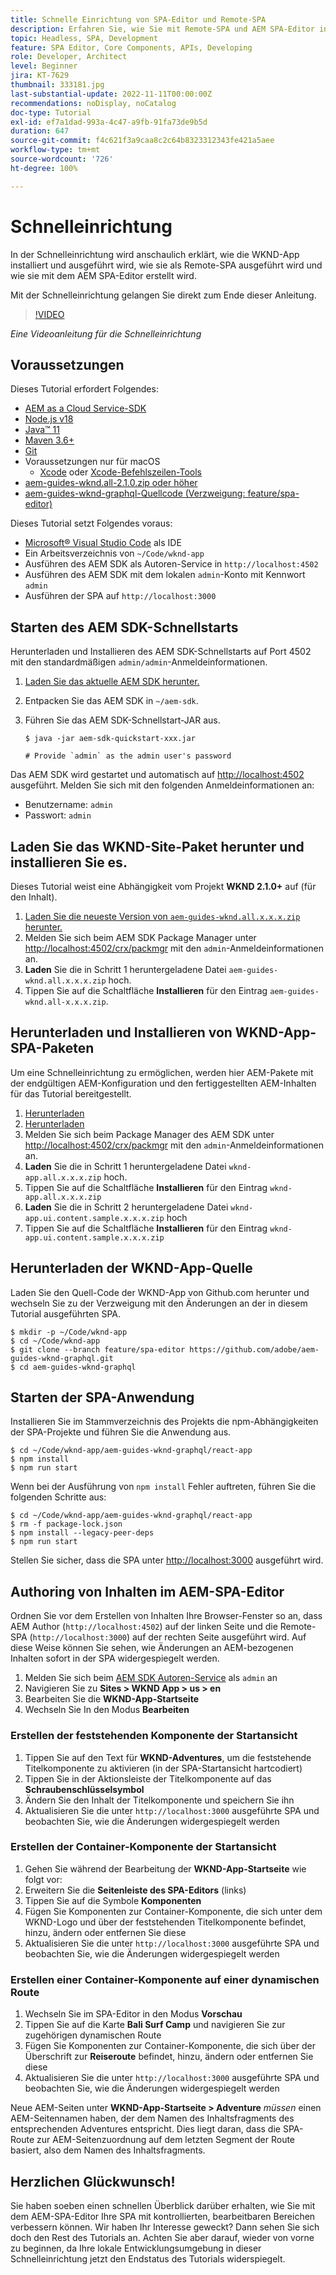 ```yaml
---
title: Schnelle Einrichtung von SPA-Editor und Remote-SPA
description: Erfahren Sie, wie Sie mit Remote-SPA und AEM SPA-Editor in 15 Minuten loslegen können!
topic: Headless, SPA, Development
feature: SPA Editor, Core Components, APIs, Developing
role: Developer, Architect
level: Beginner
jira: KT-7629
thumbnail: 333181.jpg
last-substantial-update: 2022-11-11T00:00:00Z
recommendations: noDisplay, noCatalog
doc-type: Tutorial
exl-id: ef7a1dad-993a-4c47-a9fb-91fa73de9b5d
duration: 647
source-git-commit: f4c621f3a9caa8c2c64b8323312343fe421a5aee
workflow-type: tm+mt
source-wordcount: '726'
ht-degree: 100%

---
```


# Schnelleinrichtung

In der Schnelleinrichtung wird anschaulich erklärt, wie die WKND-App installiert und ausgeführt wird, wie sie als Remote-SPA ausgeführt wird und wie sie mit dem AEM SPA-Editor erstellt wird.

Mit der Schnelleinrichtung gelangen Sie direkt zum Ende dieser Anleitung.

>[!VIDEO](https://video.tv.adobe.com/v/333181?quality=12&learn=on)

_Eine Videoanleitung für die Schnelleinrichtung_

## Voraussetzungen

Dieses Tutorial erfordert Folgendes:

+ [AEM as a Cloud Service-SDK](https://experienceleague.adobe.com/docs/experience-manager-learn/cloud-service/local-development-environment-set-up/aem-runtime.html?lang=de)
+ [Node.js v18](https://nodejs.org/de/)
+ [Java™ 11](https://downloads.experiencecloud.adobe.com/content/software-distribution/en/general.html)
+ [Maven 3.6+](https://maven.apache.org/)
+ [Git](https://git-scm.com/downloads)
+ Voraussetzungen nur für macOS
   + [Xcode](https://developer.apple.com/xcode/) oder [Xcode-Befehlszeilen-Tools](https://developer.apple.com/xcode/resources/)
+ [aem-guides-wknd.all-2.1.0.zip oder höher](https://github.com/adobe/aem-guides-wknd/releases)
+ [aem-guides-wknd-graphql-Quellcode (Verzweigung: feature/spa-editor)](https://github.com/adobe/aem-guides-wknd-graphql/tree/feature/spa-editor)


Dieses Tutorial setzt Folgendes voraus:

+ [Microsoft® Visual Studio Code](https://visualstudio.microsoft.com/) als IDE
+ Ein Arbeitsverzeichnis von `~/Code/wknd-app`
+ Ausführen des AEM SDK als Autoren-Service in `http://localhost:4502`
+ Ausführen des AEM SDK mit dem lokalen `admin`-Konto mit Kennwort `admin`
+ Ausführen der SPA auf `http://localhost:3000`

## Starten des AEM SDK-Schnellstarts

Herunterladen und Installieren des AEM SDK-Schnellstarts auf Port 4502 mit den standardmäßigen `admin/admin`-Anmeldeinformationen.

1. [Laden Sie das aktuelle AEM SDK herunter.](https://experience.adobe.com/#/downloads/content/software-distribution/de/aemcloud.html?fulltext=AEM*+SDK*&amp;orderby=%40jcr%3Acontent%2Fjcr%3AlastModified&amp;orderby.sort=desc&amp;layout=list&amp;p.offset=0&amp;p.limit=1)
1. Entpacken Sie das AEM SDK in `~/aem-sdk`.
1. Führen Sie das AEM SDK-Schnellstart-JAR aus.

   ```
   $ java -jar aem-sdk-quickstart-xxx.jar
   
   # Provide `admin` as the admin user's password
   ```

Das AEM SDK wird gestartet und automatisch auf [http://localhost:4502](http://localhost:4502) ausgeführt. Melden Sie sich mit den folgenden Anmeldeinformationen an:

+ Benutzername: `admin`
+ Passwort: `admin`

## Laden Sie das WKND-Site-Paket herunter und installieren Sie es.

Dieses Tutorial weist eine Abhängigkeit vom Projekt __WKND 2.1.0+__ auf (für den Inhalt).

1. [Laden Sie die neueste Version von `aem-guides-wknd.all.x.x.x.zip` herunter.](https://github.com/adobe/aem-guides-wknd/releases)
1. Melden Sie sich beim AEM SDK Package Manager unter [http://localhost:4502/crx/packmgr](http://localhost:4502/crx/packmgr) mit den `admin`-Anmeldeinformationen an.
1. __Laden__ Sie die in Schritt 1 heruntergeladene Datei `aem-guides-wknd.all.x.x.x.zip` hoch.
1. Tippen Sie auf die Schaltfläche __Installieren__ für den Eintrag `aem-guides-wknd.all-x.x.x.zip`.

## Herunterladen und Installieren von WKND-App-SPA-Paketen

Um eine Schnelleinrichtung zu ermöglichen, werden hier AEM-Pakete mit der endgültigen AEM-Konfiguration und den fertiggestellten AEM-Inhalten für das Tutorial bereitgestellt.

1. [Herunterladen ](./assets/quick-setup/wknd-app.all-1.0.0-SNAPSHOT.zip)
1. [Herunterladen ](./assets/quick-setup/wknd-app.ui.content.sample-1.0.1.zip)
1. Melden Sie sich beim Package Manager des AEM SDK unter [http://localhost:4502/crx/packmgr](http://localhost:4502/crx/packmgr) mit den `admin`-Anmeldeinformationen an.
1. __Laden__ Sie die in Schritt 1 heruntergeladene Datei `wknd-app.all.x.x.x.zip` hoch.
1. Tippen Sie auf die Schaltfläche __Installieren__ für den Eintrag `wknd-app.all.x.x.x.zip`
1. __Laden__ Sie die in Schritt 2 heruntergeladene Datei `wknd-app.ui.content.sample.x.x.x.zip` hoch
1. Tippen Sie auf die Schaltfläche __Installieren__ für den Eintrag `wknd-app.ui.content.sample.x.x.x.zip`

## Herunterladen der WKND-App-Quelle

Laden Sie den Quell-Code der WKND-App von Github.com herunter und wechseln Sie zu der Verzweigung mit den Änderungen an der in diesem Tutorial ausgeführten SPA.

```
$ mkdir -p ~/Code/wknd-app
$ cd ~/Code/wknd-app
$ git clone --branch feature/spa-editor https://github.com/adobe/aem-guides-wknd-graphql.git
$ cd aem-guides-wknd-graphql
```

## Starten der SPA-Anwendung

Installieren Sie im Stammverzeichnis des Projekts die npm-Abhängigkeiten der SPA-Projekte und führen Sie die Anwendung aus.

```
$ cd ~/Code/wknd-app/aem-guides-wknd-graphql/react-app
$ npm install
$ npm run start
```

Wenn bei der Ausführung von `npm install` Fehler auftreten, führen Sie die folgenden Schritte aus:

```
$ cd ~/Code/wknd-app/aem-guides-wknd-graphql/react-app
$ rm -f package-lock.json
$ npm install --legacy-peer-deps
$ npm run start
```

Stellen Sie sicher, dass die SPA unter [http://localhost:3000](http://localhost:3000) ausgeführt wird.

## Authoring von Inhalten im AEM-SPA-Editor

Ordnen Sie vor dem Erstellen von Inhalten Ihre Browser-Fenster so an, dass AEM Author (`http://localhost:4502`) auf der linken Seite und die Remote-SPA (`http://localhost:3000`) auf der rechten Seite ausgeführt wird. Auf diese Weise können Sie sehen, wie Änderungen an AEM-bezogenen Inhalten sofort in der SPA widergespiegelt werden.

1. Melden Sie sich beim [AEM SDK Autoren-Service](http://localhost:4502) als `admin` an
1. Navigieren Sie zu __Sites > WKND App > us > en__
1. Bearbeiten Sie die __WKND-App-Startseite__
1. Wechseln Sie In den Modus __Bearbeiten__

### Erstellen der feststehenden Komponente der Startansicht

1. Tippen Sie auf den Text für __WKND-Adventures__, um die feststehende Titelkomponente zu aktivieren (in der SPA-Startansicht hartcodiert)
1. Tippen Sie in der Aktionsleiste der Titelkomponente auf das __Schraubenschlüsselsymbol__
1. Ändern Sie den Inhalt der Titelkomponente und speichern Sie ihn
1. Aktualisieren Sie die unter `http://localhost:3000` ausgeführte SPA und beobachten Sie, wie die Änderungen widergespiegelt werden

### Erstellen der Container-Komponente der Startansicht

1. Gehen Sie während der Bearbeitung der __WKND-App-Startseite__ wie folgt vor:
1. Erweitern Sie die __Seitenleiste des SPA-Editors__ (links)
1. Tippen Sie auf die Symbole __Komponenten__
1. Fügen Sie Komponenten zur Container-Komponente, die sich unter dem WKND-Logo und über der feststehenden Titelkomponente befindet, hinzu, ändern oder entfernen Sie diese
1. Aktualisieren Sie die unter `http://localhost:3000` ausgeführte SPA und beobachten Sie, wie die Änderungen widergespiegelt werden

### Erstellen einer Container-Komponente auf einer dynamischen Route

1. Wechseln Sie im SPA-Editor in den Modus __Vorschau__
1. Tippen Sie auf die Karte __Bali Surf Camp__ und navigieren Sie zur zugehörigen dynamischen Route
1. Fügen Sie Komponenten zur Container-Komponente, die sich über der Überschrift zur __Reiseroute__ befindet, hinzu, ändern oder entfernen Sie diese
1. Aktualisieren Sie die unter `http://localhost:3000` ausgeführte SPA und beobachten Sie, wie die Änderungen widergespiegelt werden

Neue AEM-Seiten unter __WKND-App-Startseite > Adventure__ _müssen_ einen AEM-Seitennamen haben, der dem Namen des Inhaltsfragments des entsprechenden Adventures entspricht. Dies liegt daran, dass die SPA-Route zur AEM-Seitenzuordnung auf dem letzten Segment der Route basiert, also dem Namen des Inhaltsfragments.

## Herzlichen Glückwunsch!

Sie haben soeben einen schnellen Überblick darüber erhalten, wie Sie mit dem AEM-SPA-Editor Ihre SPA mit kontrollierten, bearbeitbaren Bereichen verbessern können. Wir haben Ihr Interesse geweckt? Dann sehen Sie sich doch den Rest des Tutorials an. Achten Sie aber darauf, wieder von vorne zu beginnen, da Ihre lokale Entwicklungsumgebung in dieser Schnelleinrichtung jetzt den Endstatus des Tutorials widerspiegelt.
